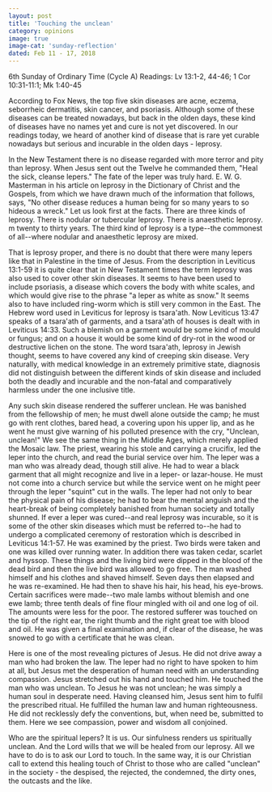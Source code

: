 ```yaml
---
layout: post
title: 'Touching the unclean'
category: opinions
image: true
image-cat: 'sunday-reflection'
dated: Feb 11 - 17, 2018
---
```


6th Sunday of Ordinary Time (Cycle A)
Readings: Lv 13:1-2, 44-46; 1 Cor 10:31-11:1; Mk 1:40-45

According to Fox News, the top five skin diseases are acne, eczema, seborrheic dermatitis, skin cancer, and psoriasis. Although some of these diseases can be treated nowadays, but back in the olden days, these kind of diseases have no names yet and cure is not yet discovered. In our readings today, we heard of another kind of disease that is rare yet curable nowadays but serious and incurable in the olden days - leprosy.

In the New Testament there is no disease regarded with more terror and pity than leprosy. When Jesus sent out the Twelve he commanded them, "Heal the sick, cleanse lepers." The fate of the leper was truly hard. E. W. G. Masterman in his article on leprosy in the Dictionary of Christ and the Gospels, from which we have drawn much of the information that follows, says, "No other disease reduces a human being for so many years to so hideous a wreck." Let us look first at the facts.
There are three kinds of leprosy. There is nodular or tubercular leprosy. There is anaesthetic leprosy. m twenty to thirty years. The third kind of leprosy is a type--the commonest of all--where nodular and anaesthetic leprosy are mixed. 

That is leprosy proper, and there is no doubt that there were many lepers like that in Palestine in the time of Jesus. From the description in Leviticus 13:1-59 it is quite clear that in New Testament times the term leprosy was also used to cover other skin diseases. It seems to have been used to include psoriasis, a disease which covers the body with white scales, and which would give rise to the phrase "a leper as white as snow." It seems also to have included ring-worm which is still very common in the East. The Hebrew word used in Leviticus for leprosy is tsara'ath. Now Leviticus 13:47 speaks of a tsara'ath of garments, and a tsara'ath of houses is dealt with in Leviticus 14:33. Such a blemish on a garment would be some kind of mould or fungus; and on a house it would be some kind of dry-rot in the wood or destructive lichen on the stone. The word tsara'ath, leprosy in Jewish thought, seems to have covered any kind of creeping skin disease. Very naturally, with medical knowledge in an extremely primitive state, diagnosis did not distinguish between the different kinds of skin disease and included both the deadly and incurable and the non-fatal and comparatively harmless under the one inclusive title. 

Any such skin disease rendered the sufferer unclean. He was banished from the fellowship of men; he must dwell alone outside the camp; he must go with rent clothes, bared head, a covering upon his upper lip, and as he went he must give warning of his polluted presence with the cry, "Unclean, unclean!" We see the same thing in the Middle Ages, which merely applied the Mosaic law. The priest, wearing his stole and carrying a crucifix, led the leper into the church, and read the burial service over him. The leper was a man who was already dead, though still alive. He had to wear a black garment that all might recognize and live in a leper- or lazar-house. He must not come into a church service but while the service went on he might peer through the leper "squint" cut in the walls. The leper had not only to bear the physical pain of his disease; he had to bear the mental anguish and the heart-break of being completely banished from human society and totally shunned. 
If ever a leper was cured--and real leprosy was incurable, so it is some of the other skin diseases which must be referred to--he had to undergo a complicated ceremony of restoration which is described in Leviticus 14:1-57. He was examined by the priest. Two birds were taken and one was killed over running water. In addition there was taken cedar, scarlet and hyssop. These things and the living bird were dipped in the blood of the dead bird and then the live bird was allowed to go free. The man washed himself and his clothes and shaved himself. Seven days then elapsed and he was re-examined. He had then to shave his hair, his head, his eye-brows. Certain sacrifices were made--two male lambs without blemish and one ewe lamb; three tenth deals of fine flour mingled with oil and one log of oil. The amounts were less for the poor. The restored sufferer was touched on the tip of the right ear, the right thumb and the right great toe with blood and oil. He was given a final examination and, if clear of the disease, he was snowed to go with a certificate that he was clean. 

Here is one of the most revealing pictures of Jesus. He did not drive away a man who had broken the law. The leper had no right to have spoken to him at all, but Jesus met the desperation of human need with an understanding compassion. Jesus stretched out his hand and touched him. He touched the man who was unclean. To Jesus he was not unclean; he was simply a human soul in desperate need. Having cleansed him, Jesus sent him to fulfil the prescribed ritual. He fulfilled the human law and human righteousness. He did not recklessly defy the conventions, but, when need be, submitted to them. Here we see compassion, power and wisdom all conjoined.

Who are the spiritual lepers? It is us. Our sinfulness renders us spiritually unclean. And the Lord wills that we will be healed from our leprosy. All we have to do is to ask our Lord to touch. In the same way, it is our Christian call to extend this healing touch of Christ to those who are called "unclean" in the society - the despised, the rejected, the condemned, the dirty ones, the outcasts and the like.